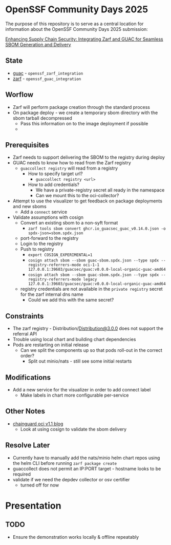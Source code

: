 # OpenSSF Community Days 2025

The purpose of this repository is to serve as a central location for information about the OpenSSF Community Days 2025 submission: 

[Enhancing Supply Chain Security: Integrating Zarf and GUAC for Seamless SBOM Generation and Delivery](https://sched.co/1zhnb)

## State
- [guac](git@github.com:brandtkeller/guac.git) - `openssf_zarf_integration`
- [zarf](git@github.com:zarf-dev/zarf.git) - `openssf_guac_integration`

## Worflow

- Zarf will perform package creation through the standard process
- On package deploy - we create a temporary sbom directory with the sbom tarball decompressed
  - Pass this information on to the image deployment if possible
  - 

## Prerequisites

- Zarf needs to support delivering the SBOM to the registry during deploy
- GUAC needs to know how to read from the Zarf registry
  - `guaccollect registry` will read from a registry
    - How to specify target url?
      - `guaccollect registry <url>`
    - How to add credentials?
      - We have a private-registry secret all ready in the namespace
      - Can we mount this to the oci-collector?
- Attempt to use the visualizer to get feedback on package deployments and new sboms
  - Add a `connect` service
- Validate assumptions with cosign
  - Convert an existing sbom to a non-syft format
    - `zarf tools sbom convert ghcr.io_guacsec_guac_v0.14.0.json -o spdx-json=sbom.spdx.json`
  - port-forward to the registry
  - Login to the registry
  - Push to registry
    - `export COSIGN_EXPERIMENTAL=1`
    - `cosign attach sbom --sbom guac-sbom.spdx.json --type spdx --registry-referrers-mode oci-1-1 127.0.0.1:39603/guacsec/guac:v0.0.0-local-organic-guac-amd64`
    - `cosign attach sbom --sbom guac-sbom.spdx.json --type spdx --registry-referrers-mode legacy 127.0.0.1:39603/guacsec/guac:v0.0.0-local-organic-guac-amd64`
  - registry credentials are not available in the `private registry` secret for the zarf internal dns name
    - Could we add this with the same secret?

## Constraints
- The zarf registry - Distribution/Distribution@3.0.0 does not support the referral API
- Trouble using local chart and building chart dependencies
- Pods are restarting on initial release
  - Can we split the components up so that pods roll-out in the correct order?
    - Split out minio/nats - still see some initial restarts 

## Modifications
- Add a new service for the visualizer in order to add connect label
  - Make labels in chart more configurable per-service


## Other Notes
- [chainguard oci v1.1 blog](https://www.chainguard.dev/unchained/building-towards-oci-v1-1-support-in-cosign)
  - Look at using cosign to validate the sbom delivery

## Resolve Later
- Currently have to manually add the nats/minio helm chart repos using the helm CLI before running `zarf package create`
- guaccollect does not permit an IP:PORT target - hostname looks to be required
- validate if we need the depdev collector or osv certifier
  - turned off for now

# Presentation

## TODO
- Ensure the demonstration works locally & offline repeatably